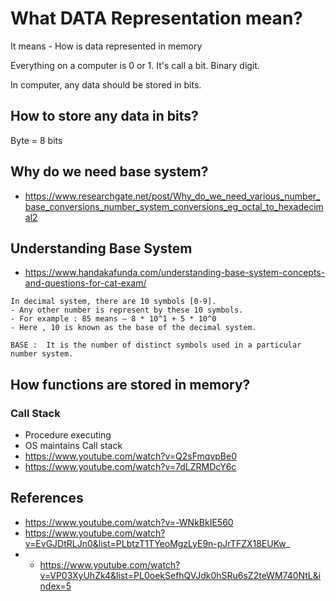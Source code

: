 # What DATA Representation mean?

It means - How is data represented in memory

Everything on a computer is 0 or 1. 
It's call a bit. Binary digit. 

In computer, any data should be stored in bits. 

## How to store any data in bits?
Byte = 8 bits

## Why do we need base system?
- https://www.researchgate.net/post/Why_do_we_need_various_number_base_conversions_number_system_conversions_eg_octal_to_hexadecimal2

## Understanding Base System
- https://www.handakafunda.com/understanding-base-system-concepts-and-questions-for-cat-exam/

```
In decimal system, there are 10 symbols [0-9].
- Any other number is represent by these 10 symbols.
- For example : 85 means – 8 * 10^1 + 5 * 10^0
- Here , 10 is known as the base of the decimal system.
```

``BASE :  It is the number of distinct symbols used in a particular number system.``


## How functions are stored in memory?
### Call Stack
- Procedure executing
- OS maintains Call stack 
- https://www.youtube.com/watch?v=Q2sFmqvpBe0
- https://www.youtube.com/watch?v=7dLZRMDcY6c

## References
- https://www.youtube.com/watch?v=-WNkBkIE560
- https://www.youtube.com/watch?v=EvGJDtRLJn0&list=PLbtzT1TYeoMgzLyE9n-pJrTFZX18EUKw_
- - https://www.youtube.com/watch?v=VP03XyUhZk4&list=PL0oekSefhQVJdk0hSRu6sZ2teWM740NtL&index=5





